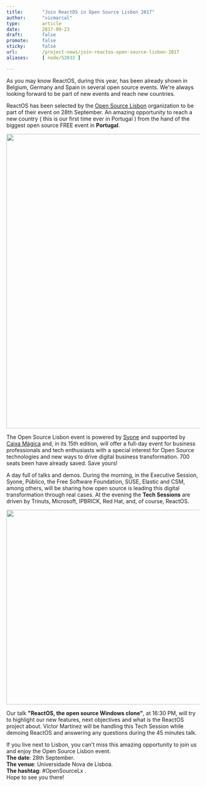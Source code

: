 ```yaml
---
title:       "Join ReactOS in Open Source Lisbon 2017"
author:      "vicmarcal"
type:        article
date:        2017-09-23
draft:       false
promote:     false
sticky:      false
url:         /project-news/join-reactos-open-source-lisbon-2017
aliases:     [ node/52033 ]

---
```


<p>As you may know ReactOS, during this year, has been already shown in Belgium, Germany and Spain in several open source events. We're always looking forward to be part of new events and reach new countries.</p>
<p> ReactOS has been selected by the <a href="http://www.opensourcelisbon.com" target="_blank">Open Source Lisbon</a> organization to be part of their event on 28th September. An amazing opportunity to reach a new country ( this is our first time ever in Portugal ) from the hand of the biggest open source FREE event in <b>Portugal</b>. </p>
<p style="text-align:center"><img src="/sites/default/files/imagepicker/14095/openexpo.jpg" alt="Image"  class="imgp_img" width="1349" height="767" /></p>
<p> The Open Source Lisbon event is powered by <a href="www.syone.com" target="_blank">Syone</a> and supported by <a href="http://caixamagica.pt" target="_blank">Caixa Mágica</a> and, in its 15th edition, will offer a full-day event for business professionals and tech enthusiasts with a special interest for Open Source technologies and new ways to drive digital business transformation. 700 seats been have already saved. Save yours!</p>
<p> A day full of talks and demos. During the morning, in the Executive Session, Syone, Público, the Free Software Foundation, SUSE, Elastic and CSM, among others, will be sharing how open source is leading this digital transformation through real cases. At the evening the <b>Tech Sessions</b> are driven by Trinuts, Microsoft, IPBRICK, Red Hat, and, of course, ReactOS. </p>
<p style="text-align:center"><img src="/sites/default/files/imagepicker/14095/talk.jpg" alt="Image"  class="imgp_img" width="1095" height="507" /></p>
<p>Our talk <b>"ReactOS, the open source Windows clone"</b>, at 16:30 PM, will try to highlight our new features, next objectives and what is the ReactOS project about. Víctor Martínez will be handling this Tech Session while demoing ReactOS and answering any questions during the 45 minutes talk. </p>
<p>If you live next to Lisbon, you can't miss this amazing opportunity to join us and enjoy the Open Source Lisbon event. <br/><b>The date</b>: 28th September. <br/><b>The venue</b>: Universidade Nova de Lisboa. <br/><b>The hashtag</b>: #OpenSourceLx . <br/>Hope to see you there! </p>

